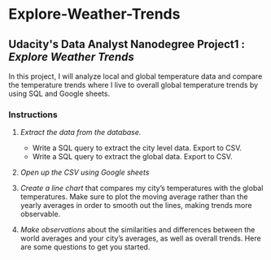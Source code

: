 # Explore-Weather-Trends

## Udacity's Data Analyst Nanodegree Project1 : _Explore Weather Trends_ 

In this project, I will analyze local and global temperature data and compare the temperature trends where I live to overall global temperature trends by using SQL and Google sheets.

### Instructions

1. _Extract the data from the database._
      - Write a SQL query to extract the city level data. Export to CSV.
      - Write a SQL query to extract the global data. Export to CSV.

2. _Open up the CSV using Google sheets_

3. _Create a line chart_ that compares my city’s temperatures with the global temperatures. Make sure to plot the moving average rather than the yearly averages in order to smooth out the lines, making trends more observable.

4. _Make observations_ about the similarities and differences between the world averages and your city’s averages, as well as overall trends. Here are some questions to get you started.
